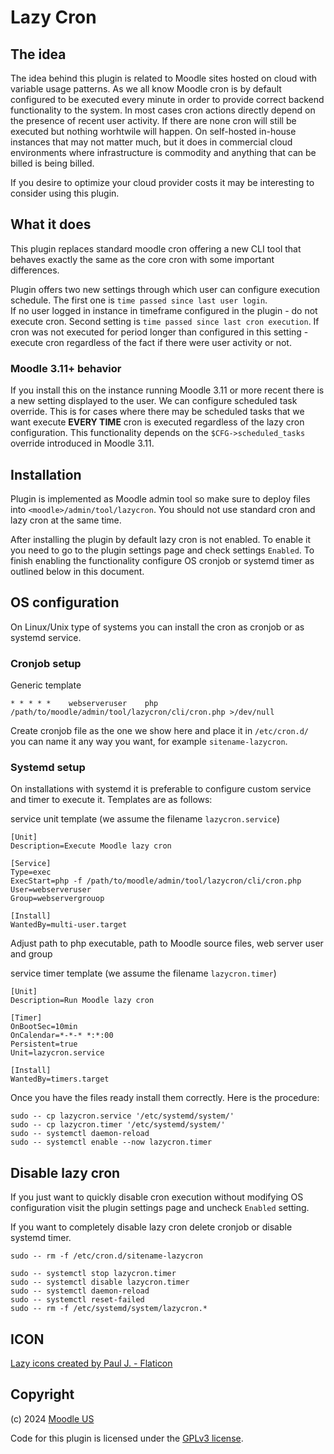 # Lazy Cron

## The idea

The idea behind this plugin is related to Moodle sites hosted on cloud with variable usage patterns.
As we all know Moodle cron is by default configured to be executed every minute in order to provide correct backend
functionality to the system. In most cases cron actions directly depend on the presence of recent user activity. 
If there are none cron will still be executed but nothing worhtwile will happen. On self-hosted in-house instances that
may not matter much, but it does in commercial cloud environments where infrastructure is commodity and anything that 
can be billed is being billed.

If you desire to optimize your cloud provider costs it may be interesting to consider using this plugin.

## What it does

This plugin replaces standard moodle cron offering a new CLI tool that behaves exactly the same as the core cron with
some important differences.

Plugin offers two new settings through which user can configure execution schedule.
The first one is `time passed since last user login`.  
If no user logged in instance in timeframe configured in the plugin - do not execute cron.
Second setting is `time passed since last cron execution`. If cron was not executed for period longer than configured in 
this setting - execute cron regardless of the fact if there were user activity or not.

### Moodle 3.11+ behavior

If you install this on the instance running Moodle 3.11 or more recent there is a new setting displayed to the user.
We can configure scheduled task override. This is for cases where there may be scheduled tasks that we want execute 
**EVERY TIME** cron is executed regardless of the lazy cron configuration. This functionality depends on the
`$CFG->scheduled_tasks` override introduced in Moodle 3.11.

## Installation

Plugin is implemented as Moodle admin tool so make sure to deploy files into `<moodle>/admin/tool/lazycron`. You should
not use standard cron and lazy cron at the same time.

After installing the plugin by default lazy cron is not enabled. To enable it you need to go to the plugin settings page
and check settings `Enabled`. To finish enabling the functionality configure OS cronjob or systemd timer as outlined 
below in this document.

## OS configuration

On Linux/Unix type of systems you can install the cron as cronjob or as systemd service.

### Cronjob setup

Generic template
```
* * * * *    webserveruser    php /path/to/moodle/admin/tool/lazycron/cli/cron.php >/dev/null
```

Create cronjob file as the one we show here and place it in `/etc/cron.d/` you can name it any way you want, for example
`sitename-lazycron`.

### Systemd setup

On installations with systemd it is preferable to configure custom service and timer to execute it. Templates are as
follows:

service unit template (we assume the filename `lazycron.service`)
```
[Unit]
Description=Execute Moodle lazy cron

[Service]
Type=exec
ExecStart=php -f /path/to/moodle/admin/tool/lazycron/cli/cron.php
User=webserveruser
Group=webservergrouop

[Install]
WantedBy=multi-user.target
```
Adjust path to php executable, path to Moodle source files, web server user and group


service timer template (we assume the filename `lazycron.timer`)
```
[Unit]
Description=Run Moodle lazy cron

[Timer]
OnBootSec=10min
OnCalendar=*-*-* *:*:00
Persistent=true
Unit=lazycron.service

[Install]
WantedBy=timers.target
```

Once you have the files ready install them correctly. Here is the procedure:

```shell
sudo -- cp lazycron.service '/etc/systemd/system/'
sudo -- cp lazycron.timer '/etc/systemd/system/'
sudo -- systemctl daemon-reload
sudo -- systemctl enable --now lazycron.timer
```

## Disable lazy cron

If you just want to quickly disable cron execution without modifying OS configuration visit the plugin settings page
and uncheck `Enabled` setting.

If you want to completely disable lazy cron delete cronjob or disable systemd timer.

```shell
sudo -- rm -f /etc/cron.d/sitename-lazycron
```

```shell
sudo -- systemctl stop lazycron.timer
sudo -- systemctl disable lazycron.timer
sudo -- systemctl daemon-reload
sudo -- systemctl reset-failed
sudo -- rm -f /etc/systemd/system/lazycron.*
```

## ICON

[Lazy icons created by Paul J. - Flaticon](https://www.flaticon.com/free-icons/lazy)

## Copyright

(c) 2024 [Moodle US][moodleus-site]

Code for this plugin is licensed under the [GPLv3 license][GPLv3].

[GPLv3]: http://www.gnu.org/licenses/gpl-3.0.html "GNU General Public License"
[moodleus-site]: https://moodle.com/us "Moodle US"
